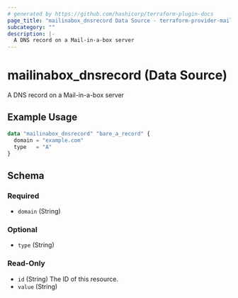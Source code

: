 ```yaml
---
# generated by https://github.com/hashicorp/terraform-plugin-docs
page_title: "mailinabox_dnsrecord Data Source - terraform-provider-mailinabox"
subcategory: ""
description: |-
  A DNS record on a Mail-in-a-box server
---
```


# mailinabox_dnsrecord (Data Source)

A DNS record on a Mail-in-a-box server

## Example Usage

```terraform
data "mailinabox_dnsrecord" "bare_a_record" {
  domain = "example.com"
  type   = "A"
}
```

<!-- schema generated by tfplugindocs -->
## Schema

### Required

- `domain` (String)

### Optional

- `type` (String)

### Read-Only

- `id` (String) The ID of this resource.
- `value` (String)


